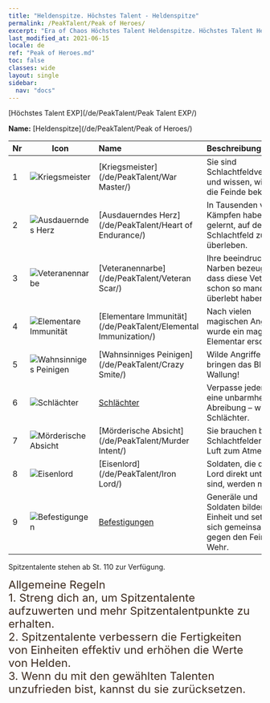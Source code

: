 ```yaml
---
title: "Heldenspitze. Höchstes Talent - Heldenspitze"
permalink: /PeakTalent/Peak of Heroes/
excerpt: "Era of Chaos Höchstes Talent Heldenspitze. Höchstes Talent Heldenspitze. Heldenspitze"
last_modified_at: 2021-06-15
locale: de
ref: "Peak of Heroes.md"
toc: false
classes: wide
layout: single
sidebar:
  nav: "docs"
---
```


  [Höchstes Talent EXP](/de/PeakTalent/Peak Talent EXP/)

  **Name:** [Heldenspitze](/de/PeakTalent/Peak of Heroes/)

  | Nr | Icon | Name | Beschreibung |
  |:---|------|:-----------|:-----------|
  | 1 | ![Kriegsmeister](/images/pt/talent_1001.png) | [Kriegsmeister](/de/PeakTalent/War Master/) | Sie sind Schlachtfeldveteranen und wissen, wie man die Feinde bekämpft. |
  | 2 | ![Ausdauerndes Herz](/images/pt/talent_1002.png) | [Ausdauerndes Herz](/de/PeakTalent/Heart of Endurance/) | In Tausenden von Kämpfen haben sie gelernt, auf dem Schlachtfeld zu überleben. |
  | 3 | ![Veteranennarbe](/images/pt/talent_1003.png) | [Veteranennarbe](/de/PeakTalent/Veteran Scar/) | Ihre beeindruckenden Narben bezeugen, dass diese Veteranen schon so manches überlebt haben. |
  | 4 | ![Elementare Immunität](/images/pt/talent_1004.png) | [Elementare Immunität](/de/PeakTalent/Elemental Immunization/) | Nach vielen magischen Angriffen wurde ein magischer Elementar erschaffen. |
  | 5 | ![Wahnsinniges Peinigen](/images/pt/talent_1005.png) | [Wahnsinniges Peinigen](/de/PeakTalent/Crazy Smite/) | Wilde Angriffe bringen das Blut in Wallung! |
  | 6 | ![Schlächter](/images/pt/talent_1006.png) | [Schlächter](/de/PeakTalent/Butcher/) | Verpasse jedem Feind eine unbarmherzige Abreibung – wie ein Schlächter. |
  | 7 | ![Mörderische Absicht](/images/pt/talent_1007.png) | [Mörderische Absicht](/de/PeakTalent/Murder Intent/) | Sie brauchen blutige Schlachtfelder wie die Luft zum Atmen. |
  | 8 | ![Eisenlord](/images/pt/talent_1008.png) | [Eisenlord](/de/PeakTalent/Iron Lord/) | Soldaten, die dem Lord direkt unterstellt sind, werden mutiger. |
  | 9 | ![Befestigungen](/images/pt/talent_1009.png) | [Befestigungen](/de/PeakTalent/Fortifications/) | Generäle und Soldaten bilden eine Einheit und setzen sich gemeinsam gegen den Feind zur Wehr. |



  Spitzentalente stehen ab St. 110 zur Verfügung.

  <span style="color: #3c2a1e;font-size:22px">Allgemeine Regeln</span><br/><span style="color: #3c2a1e;font-size:22px">1. Streng dich an, um Spitzentalente aufzuwerten und mehr Spitzentalentpunkte zu erhalten. </span><br/><span style="color: #3c2a1e;font-size:22px">2. Spitzentalente verbessern die Fertigkeiten von Einheiten effektiv und erhöhen die Werte von Helden. </span><br/><span style="color: #3c2a1e;font-size:22px">3. Wenn du mit den gewählten Talenten unzufrieden bist, kannst du sie zurücksetzen.</span><br/>

